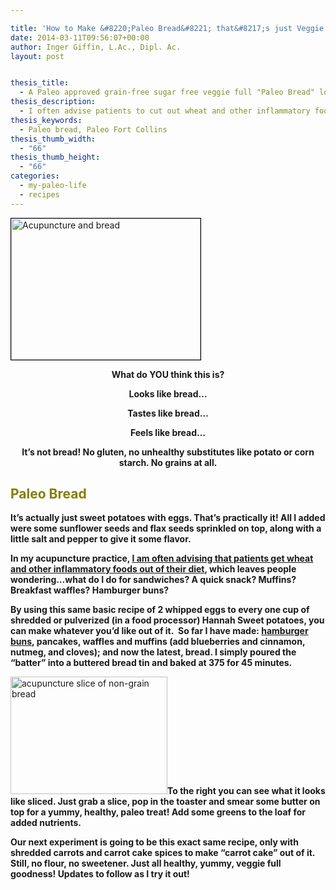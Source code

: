 ```yaml
---

title: 'How to Make &#8220;Paleo Bread&#8221; that&#8217;s just Veggie &#038; Protein, Without Unhealthy Gluten-Free Substitutes'
date: 2014-03-11T09:56:07+00:00
author: Inger Giffin, L.Ac., Dipl. Ac.
layout: post


thesis_title:
  - A Paleo approved grain-free sugar free veggie full "Paleo Bread" loaf!
thesis_description:
  - I often advise patients to cut out wheat and other inflammatory foods, making people wonder, what about bread!? This paleo bread recipe is just the answer!
thesis_keywords:
  - Paleo bread, Paleo Fort Collins
thesis_thumb_width:
  - "66"
thesis_thumb_height:
  - "66"
categories:
  - my-paleo-life
  - recipes
---
```

[<img class=" wp-image-1990 alignleft" style="border: 0.5px solid black;" src="http://www.wisdomwaysacupuncture.com/wp-content/uploads/2014/03/IMG_3925-150x112.jpg" alt="Acupuncture and bread" width="303" height="226" srcset="http://www.wisdomwaysacupuncture.com/wp-content/uploads/2014/03/IMG_3925-150x112.jpg 150w, http://www.wisdomwaysacupuncture.com/wp-content/uploads/2014/03/IMG_3925-300x225.jpg 300w, http://www.wisdomwaysacupuncture.com/wp-content/uploads/2014/03/IMG_3925-1024x768.jpg 1024w" sizes="(max-width: 303px) 100vw, 303px" />](http://www.wisdomwaysacupuncture.com/wp-content/uploads/2014/03/IMG_3925.jpg)

<p style="text-align: center;">
  <strong>What do YOU think this is?</strong>
</p>

<p style="text-align: center;">
  <strong>Looks like bread&#8230;</strong>
</p>

<p style="text-align: center;">
  <strong>Tastes like bread&#8230;</strong>
</p>

<p style="text-align: center;">
  <strong>Feels like bread&#8230;</strong>
</p>

<p style="text-align: center;">
  <strong>It&#8217;s not bread! No gluten, no unhealthy substitutes like potato or corn starch. No grains at all.</strong>
</p>

## 

## <span style="color: #808000;">Paleo Bread</span>

**It&#8217;s actually just sweet potatoes with eggs. That&#8217;s practically it! All I added were some sunflower seeds and flax seeds sprinkled on top, along with a little salt and pepper to give it some flavor.**

**In my acupuncture practice, [I am often advising that patients get wheat and other inflammatory foods out of their diet](http://www.wisdomwaysacupuncture.com/2013/07/11/to-grains-or-not-to-grains-that-is-the-question-part-i/), which leaves people wondering&#8230;what do I do for sandwiches? A quick snack? Muffins? Breakfast waffles? Hamburger buns?**

**By using this same basic recipe of 2 whipped eggs to every one cup of shredded or pulverized (in a food processor) Hannah Sweet potatoes, you can make whatever you&#8217;d like out of it.  So far I have made: [hamburger buns](http://www.wisdomwaysacupuncture.com/2014/01/21/another-acupuncturist-approved-amazingly-yummy-and-filling-non-grain-bunpancake-recipe-perfectly-balancing-for-cold-winter-months/ "Another Acupuncturist Approved, Amazingly Yummy and Filling Non-grain “bun/pancake” Recipe, Perfectly Balancing for Cold Winter Months"), pancakes, waffles and muffins (add blueberries and cinnamon, nutmeg, and cloves); and now the latest, bread. I simply poured the &#8220;batter&#8221; into a buttered bread tin and baked at 375 for 45 minutes.**

[<img class="alignright  wp-image-1991" src="http://www.wisdomwaysacupuncture.com/wp-content/uploads/2014/03/IMG_3926-150x112.jpg" alt="acupuncture slice of non-grain bread" width="251" height="188" srcset="http://www.wisdomwaysacupuncture.com/wp-content/uploads/2014/03/IMG_3926-150x112.jpg 150w, http://www.wisdomwaysacupuncture.com/wp-content/uploads/2014/03/IMG_3926-300x225.jpg 300w, http://www.wisdomwaysacupuncture.com/wp-content/uploads/2014/03/IMG_3926-1024x768.jpg 1024w" sizes="(max-width: 251px) 100vw, 251px" />](http://www.wisdomwaysacupuncture.com/wp-content/uploads/2014/03/IMG_3926.jpg)**To the right you can see what it looks like sliced. Just grab a slice, pop in the toaster and smear some butter on top for a yummy, healthy, paleo treat! Add some greens to the loaf for added nutrients.**

**Our next experiment is going to be this exact same recipe, only with shredded carrots and carrot cake spices to make &#8220;carrot cake&#8221; out of it. Still, no flour, no sweetener. Just all healthy, yummy, veggie full goodness! Updates to follow as I try it out!**

&nbsp;